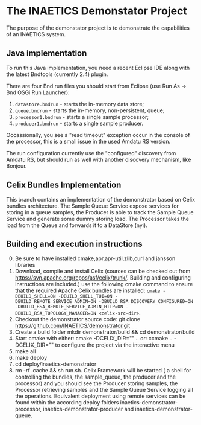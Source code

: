 
# The INAETICS Demonstator Project

The purpose of the demonstator project is to demonstrate the capabilities of an
INAETICS system.

## Java implementation

To run this Java implementation, you need a recent Eclipse IDE along with the
latest Bndtools (currently 2.4) plugin.

There are four Bnd run files you should start from Eclipse (use Run As -&gt;
Bnd OSGi Run Launcher):

1. `datastore.bndrun` - starts the in-memory data store;
2. `queue.bndrun` - starts the in-memory, non-persistent, queue;
3. `processor1.bndrun` - starts a single sample processor;
4. `producer1.bndrun` - starts a single sample producer.

Occassionally, you see a "read timeout" exception occur in the console of the
processor, this is a small issue in the used Amdatu RS version.

The run configuration currently use the "configured" discovery from Amdatu RS,
but should run as well with another discovery mechanism, like Bonjour.

## Celix Bundles Implementation

This branch contains an implementation of the demonstrator based on Celix bundles architecture. The Sample Queue Service expose services for storing in a queue samples, the Producer is able to track the Sample Queue Service and generate some dummy storing load. The Processor takes the load from the Queue and forwards it to a DataStore (nyi).

## Building and execution instructions

0.   Be sure to have installed cmake,apr,apr-util,zlib,curl and jansson libraries
1.   Download, compile and install Celix (sources can be checked out from  https://svn.apache.org/repos/asf/celix/trunk/. Building and configuring instructions are included.) use the following cmake command to ensure that the required Apache Celix bundles are installed: `cmake -DBUILD_SHELL=ON -DBUILD_SHELL_TUI=ON -DBUILD_REMOTE_SERVICE_ADMIN=ON -DBUILD_RSA_DISCOVERY_CONFIGURED=ON -DBUILD_RSA_REMOTE_SERVICE_ADMIN_HTTP=ON -DBUILD_RSA_TOPOLOGY_MANAGER=ON <celix-src-dir>`. 
2.   Checkout the demonstrator source code: git clone https://github.com/INAETICS/demonstrator.git 
3.   Create a build folder mkdir demonstrator/build && cd demonstrator/build 
4.   Start cmake with either: cmake -DCELIX_DIR="<celix installation folder>"  ..  or: ccmake ..  -DCELIX_DIR="<celix installation folder>" to configure the project via the interactive menu
5.   make all
6.   make deploy
7.  cd deploy/inaetics-demonstrator
8.  rm -rf .cache && sh run.sh. Celix Framework will be started ( a shell for controlling the bundles, the sample_queue, the producer and the processor) and you should see the Producer storing samples, the Processor retrieving samples and the Sample Queue Service logging all the operations. Equivalent deployment using remote services can be found within the according deploy folders inaetics-demonstrator-processor, inaetics-demonstrator-producer and inaetics-demonstrator-queue.

